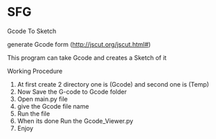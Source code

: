 # SFG
Gcode To Sketch

generate Gcode form (http://jscut.org/jscut.html#)

This program can take Gcode and creates a Sketch of it

Working Procedure
1) At first create 2 directory one is (Gcode) and second one is (Temp)
2) Now Save the G-code to Gcode folder
3) Open main.py file
4) give the Gcode file name
5) Run the file
6) When its done Run the Gcode_Viewer.py
7) Enjoy

